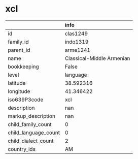 # xcl
|                      | info                      |
|:---------------------|:--------------------------|
| id                   | clas1249                  |
| family_id            | indo1319                  |
| parent_id            | arme1241                  |
| name                 | Classical-Middle Armenian |
| bookkeeping          | False                     |
| level                | language                  |
| latitude             | 38.592316                 |
| longitude            | 41.346422                 |
| iso639P3code         | xcl                       |
| description          | nan                       |
| markup_description   | nan                       |
| child_family_count   | 0                         |
| child_language_count | 0                         |
| child_dialect_count  | 2                         |
| country_ids          | AM                        |